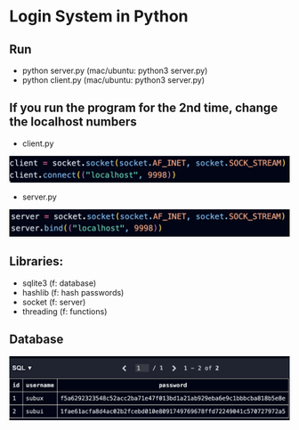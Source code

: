 # Login System in Python

## Run
* python server.py (mac/ubuntu: python3 server.py)
* python client.py (mac/ubuntu: python3 server.py)

## If you run the program for the 2nd time, change the localhost numbers 

* client.py
<img src="admin/client.png">

* server.py
<img src="admin/server.png">

## Libraries:
* sqlite3 (f: database)
* hashlib (f: hash passwords)
* socket (f: server)
* threading (f: functions)

## Database

<img src="admin/database.png">

